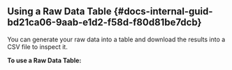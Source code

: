 ## Using a Raw Data Table {#docs-internal-guid-bd21ca06-9aab-e1d2-f58d-f80d81be7dcb}

You can generate your raw data into a table and download the results into a CSV file to inspect it.

**To use a Raw Data Table:**




